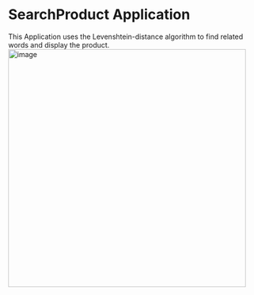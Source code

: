 # SearchProduct Application

This Application uses the Levenshtein-distance algorithm to find related words and display the product.
<img width="480" alt="image" src="https://github.com/arafimam/Levenshtein-distance-app/assets/86128944/d50b5bd3-a1bb-4232-9ccf-e66946a1d360">


